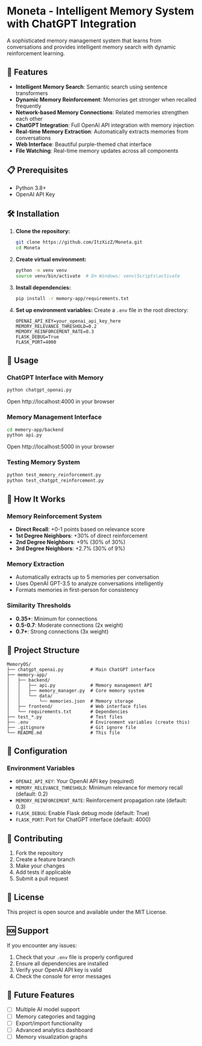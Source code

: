 # Moneta - Intelligent Memory System with ChatGPT Integration

A sophisticated memory management system that learns from conversations and provides intelligent memory search with dynamic reinforcement learning.

## 🚀 Features

- **Intelligent Memory Search**: Semantic search using sentence transformers
- **Dynamic Memory Reinforcement**: Memories get stronger when recalled frequently
- **Network-based Memory Connections**: Related memories strengthen each other
- **ChatGPT Integration**: Full OpenAI API integration with memory injection
- **Real-time Memory Extraction**: Automatically extracts memories from conversations
- **Web Interface**: Beautiful purple-themed chat interface
- **File Watching**: Real-time memory updates across all components

## 📋 Prerequisites

- Python 3.8+
- OpenAI API Key

## 🛠️ Installation

1. **Clone the repository:**
   ```bash
   git clone https://github.com/ItzXizZ/Moneta.git
   cd Moneta
   ```

2. **Create virtual environment:**
   ```bash
   python -m venv venv
   source venv/bin/activate  # On Windows: venv\Scripts\activate
   ```

3. **Install dependencies:**
   ```bash
   pip install -r memory-app/requirements.txt
   ```

4. **Set up environment variables:**
   Create a `.env` file in the root directory:
   ```env
   OPENAI_API_KEY=your_openai_api_key_here
   MEMORY_RELEVANCE_THRESHOLD=0.2
   MEMORY_REINFORCEMENT_RATE=0.3
   FLASK_DEBUG=True
   FLASK_PORT=4000
   ```

## 🚀 Usage

### ChatGPT Interface with Memory
```bash
python chatgpt_openai.py
```
Open http://localhost:4000 in your browser

### Memory Management Interface
```bash
cd memory-app/backend
python api.py
```
Open http://localhost:5000 in your browser

### Testing Memory System
```bash
python test_memory_reinforcement.py
python test_chatgpt_reinforcement.py
```

## 🧠 How It Works

### Memory Reinforcement System
- **Direct Recall**: +0-1 points based on relevance score
- **1st Degree Neighbors**: +30% of direct reinforcement
- **2nd Degree Neighbors**: +9% (30% of 30%)
- **3rd Degree Neighbors**: +2.7% (30% of 9%)

### Memory Extraction
- Automatically extracts up to 5 memories per conversation
- Uses OpenAI GPT-3.5 to analyze conversations intelligently
- Formats memories in first-person for consistency

### Similarity Thresholds
- **0.35+**: Minimum for connections
- **0.5-0.7**: Moderate connections (2x weight)
- **0.7+**: Strong connections (3x weight)

## 📁 Project Structure

```
MemoryOS/
├── chatgpt_openai.py          # Main ChatGPT interface
├── memory-app/
│   ├── backend/
│   │   ├── api.py             # Memory management API
│   │   ├── memory_manager.py  # Core memory system
│   │   └── data/
│   │       └── memories.json  # Memory storage
│   ├── frontend/              # Web interface files
│   └── requirements.txt       # Dependencies
├── test_*.py                  # Test files
├── .env                       # Environment variables (create this)
├── .gitignore                 # Git ignore file
└── README.md                  # This file
```

## 🔧 Configuration

### Environment Variables
- `OPENAI_API_KEY`: Your OpenAI API key (required)
- `MEMORY_RELEVANCE_THRESHOLD`: Minimum relevance for memory recall (default: 0.2)
- `MEMORY_REINFORCEMENT_RATE`: Reinforcement propagation rate (default: 0.3)
- `FLASK_DEBUG`: Enable Flask debug mode (default: True)
- `FLASK_PORT`: Port for ChatGPT interface (default: 4000)

## 🤝 Contributing

1. Fork the repository
2. Create a feature branch
3. Make your changes
4. Add tests if applicable
5. Submit a pull request

## 📄 License

This project is open source and available under the MIT License.

## 🆘 Support

If you encounter any issues:
1. Check that your `.env` file is properly configured
2. Ensure all dependencies are installed
3. Verify your OpenAI API key is valid
4. Check the console for error messages

## 🔮 Future Features

- [ ] Multiple AI model support
- [ ] Memory categories and tagging
- [ ] Export/import functionality
- [ ] Advanced analytics dashboard
- [ ] Memory visualization graphs 
